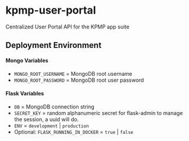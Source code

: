 # kpmp-user-portal
Centralized User Portal API for the KPMP app suite


## Deployment Environment
#### Mongo Variables
- `MONGO_ROOT_USERNAME` = MongoDB root username
- `MONGO_ROOT_PASSWORD` = MongoDB root user password

#### Flask Variables
- `DB` = MongoDB connection string
- `SECRET_KEY` = random alphanumeric secret for flask-admin to manage the session, a uuid will do.
- `ENV` = `development` | `production`
- Optional: `FLASK_RUNNING_IN_DOCKER` = `true` | `false`
